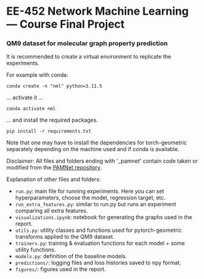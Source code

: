 # EE-452 Network Machine Learning — Course Final Project
### QM9 dataset for molecular graph property prediction

It is recommended to create a virtual environment to replicate the experiments. 

For example with conda:

```conda create -n "nml" python=3.11.5```

... activate it ...

```conda activate nml```

... and install the required packages.

```pip install -r requirements.txt```

Note that one may have to install the dependencies for torch-geometric separately depending on the machine used and if conda is available. 

Disclaimer: All files and folders ending with '_pamnet' contain code taken or modified from the [PAMNet repository](https://github.com/XieResearchGroup/Physics-aware-Multiplex-GNN).

Explanation of other files and folders:
- ```run.py```: main file for running experiments. Here you can set hyperparameters, choose the model, regression target, etc.
- ```run_extra_features.py```: similar to run.py but runs an experiment comparing all extra features.
- ```visualizations.ipynb```: notebook for generating the graphs used in the report.
- ```utils.py```: utility classes and functions used for pytorch-geometric transforms applied to the QM9 dataset.
- ```trainers.py```: training & evaluation functions for each model + some utility functions.
- ```models.py```: definition of the baseline models.
- ```predictions/```: logging files and loss histories saved to npy format.
- ```figures/```: figures used in the report.